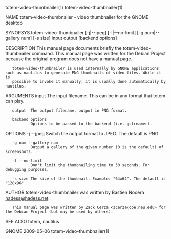 totem-video-thumbnailer(1)                                                                                              totem-video-thumbnailer(1)

NAME
       totem-video-thumbnailer - video thumbnailer for the GNOME desktop

SYNOPSYS
       totem-video-thumbnailer [-j|--jpeg] [-l|--no-limit] [-g num|--gallery num] [-s size] input output [backend options]

DESCRIPTION
       This manual page documents briefly the totem-video-thumbnailer command. This manual page was written for the Debian Project because  the
       original program does not have a manual page.

       totem-video-thumbnailer is used internally by GNOME applications such as nautilus to generate PNG thumbnails of video files. While it is
       possible to invoke it manually, it is usually done automatically by nautilus.

ARGUMENTS
       input   The input filename. This can be in any format that totem can play.

       output  The output filename, output in PNG format.

       backend options
               Options to be passed to the backend (i.e. gstreamer).

OPTIONS
       -j --jpeg
               Switch the output format to JPEG. The default is PNG.

       -g num --gallery num
               Output a gallery of the given number (0 is the default) of screenshots.

       -l --no-limit
               Don't limit the thumbnailing time to 30 seconds. For debugging purposes.

       -s size The size of the thumbnail. Example: "64x64". The default is "128x96".

AUTHOR
       totem-video-thumbnailer was written by Bastien Nocera <hadess@hadess.net>.

       This manual page was written by Zack Cerza <zcerza@coe.neu.edu> for the Debian Project (but may be used by others).

SEE ALSO
       totem, nautilus

GNOME                                                               2009-05-06                                          totem-video-thumbnailer(1)
